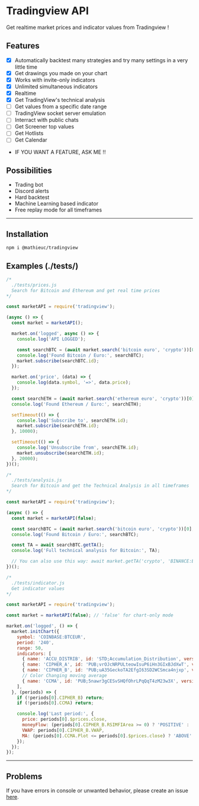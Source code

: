 # Tradingview API
Get realtime market prices and indicator values from Tradingview !

## Features
- [x] Automatically backtest many strategies and try many settings in a very little time
- [x] Get drawings you made on your chart
- [x] Works with invite-only indicators
- [x] Unlimited simultaneous indicators
- [x] Realtime
- [x] Get TradingView's technical analysis
- [ ] Get values from a specific date range
- [ ] TradingView socket server emulation
- [ ] Interract with public chats
- [ ] Get Screener top values
- [ ] Get Hotlists
- [ ] Get Calendar
- IF YOU WANT A FEATURE, ASK ME !!

## Possibilities
- Trading bot
- Discord alerts
- Hard backtest
- Machine Learning based indicator
- Free replay mode for all timeframes

___
## Installation

```
npm i @mathieuc/tradingview
```

## Examples (./tests/)

```javascript
/*
  ./tests/prices.js
  Search for Bitcoin and Ethereum and get real time prices
*/

const marketAPI = require('tradingview');

(async () => {
  const market = marketAPI();

  market.on('logged', async () => {
    console.log('API LOGGED');

    const searchBTC = (await market.search('bitcoin euro', 'crypto'))[0];
    console.log('Found Bitcoin / Euro:', searchBTC);
    market.subscribe(searchBTC.id);
  });

  market.on('price', (data) => {
    console.log(data.symbol, '=>', data.price);
  });

  const searchETH = (await market.search('ethereum euro', 'crypto'))[0];
  console.log('Found Ethereum / Euro:', searchETH);

  setTimeout(() => {
    console.log('Subscribe to', searchETH.id);
    market.subscribe(searchETH.id);
  }, 10000);

  setTimeout(() => {
    console.log('Unsubscribe from', searchETH.id);
    market.unsubscribe(searchETH.id);
  }, 20000);
})();
```

```javascript
/*
  ./tests/analysis.js
  Search for Bitcoin and get the Technical Analysis in all timeframes
*/

const marketAPI = require('tradingview');

(async () => {
  const market = marketAPI(false);

  const searchBTC = (await market.search('bitcoin euro', 'crypto'))[0];
  console.log('Found Bitcoin / Euro:', searchBTC);

  const TA = await searchBTC.getTA();
  console.log('Full technical analysis for Bitcoin:', TA);

  // You can also use this way: await market.getTA('crypto', 'BINANCE:BTCEUR');
})();
```

```javascript
/*
  ./tests/indicator.js
  Get indicator values
*/

const marketAPI = require('tradingview');

const market = marketAPI(false); // 'false' for chart-only mode

market.on('logged', () => {
  market.initChart({
    symbol: 'COINBASE:BTCEUR',
    period: '240',
    range: 50,
    indicators: [
      { name: 'ACCU_DISTRIB', id: 'STD;Accumulation_Distribution', version: '25' },
      { name: 'CIPHER_A', id: 'PUB;vrOJcNRPULteowIsuP6iHn3GIxBJdXwT', version: '1.0' },
      { name: 'CIPHER_B', id: 'PUB;uA35GeckoTA2EfgI63SD2WCSmca4njxp', version: '15.0' },
      // Color Changing moving average
      { name: 'CCMA', id: 'PUB;5nawr3gCESvSHQfOhrLPqQqT4zM23w3X', version: '6.0' },
    ],
  }, (periods) => {
    if (!periods[0].CIPHER_B) return;
    if (!periods[0].CCMA) return;

    console.log('Last period:', {
      price: periods[0].$prices.close,
      moneyFlow: (periods[0].CIPHER_B.RSIMFIArea >= 0) ? 'POSITIVE' : 'NEGATIVE',
      VWAP: periods[0].CIPHER_B.VWAP,
      MA: (periods[0].CCMA.Plot <= periods[0].$prices.close) ? 'ABOVE' : 'UNDER',
    });
  });
});
```
___
## Problems
 If you have errors in console or unwanted behavior,
 please create an issue [here](https://github.com/Mathieu2301/Tradingview-API/issues).
